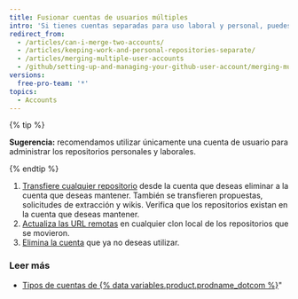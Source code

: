 ```yaml
---
title: Fusionar cuentas de usuarios múltiples
intro: 'Si tienes cuentas separadas para uso laboral y personal, puedes fusionar las cuentas.'
redirect_from:
  - /articles/can-i-merge-two-accounts/
  - /articles/keeping-work-and-personal-repositories-separate/
  - /articles/merging-multiple-user-accounts
  - /github/setting-up-and-managing-your-github-user-account/merging-multiple-user-accounts
versions:
  free-pro-team: '*'
topics:
  - Accounts
---
```


{% tip %}

**Sugerencia:** recomendamos utilizar únicamente una cuenta de usuario para administrar los repositorios personales y laborales.

{% endtip %}

1. [Transfiere cualquier repositorio](/articles/how-to-transfer-a-repository) desde la cuenta que deseas eliminar a la cuenta que deseas mantener. También se transfieren propuestas, solicitudes de extracción y wikis. Verifica que los repositorios existan en la cuenta que deseas mantener.
2. [Actualiza las URL remotas](/github/getting-started-with-github/managing-remote-repositories) en cualquier clon local de los repositorios que se movieron.
3. [Elimina la cuenta](/articles/deleting-your-user-account) que ya no deseas utilizar.

### Leer más

- [Tipos de cuentas de {% data variables.product.prodname_dotcom %}](/articles/types-of-github-accounts)"
